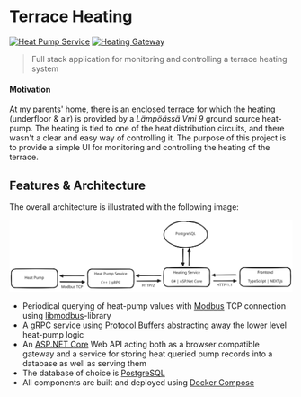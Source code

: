 # Terrace Heating

[![Heat Pump Service](https://github.com/aleksi-kangas/terrace-heating-new/actions/workflows/heat_pump_service.yaml/badge.svg)](https://github.com/aleksi-kangas/terrace-heating-new/actions/workflows/heat_pump_service.yaml)
[![Heating Gateway](https://github.com/aleksi-kangas/terrace-heating-new/actions/workflows/heating_gateway.yaml/badge.svg)](https://github.com/aleksi-kangas/terrace-heating-new/actions/workflows/heating_gateway.yaml)

> Full stack application for monitoring and controlling a terrace heating system

#### Motivation

At my parents' home, there is an enclosed terrace for which the heating (underfloor & air) is provided by a *Lämpöässä
Vmi 9* ground source heat-pump. The heating is tied to one of the heat distribution circuits, and there wasn't a clear
and easy way of controlling it. The purpose of this project is to provide a simple UI for monitoring and
controlling the heating of the terrace.

## Features & Architecture

The overall architecture is illustrated with the following image:

![Architecture](docs/architecture.svg)

- Periodical querying of heat-pump values with [Modbus](https://en.wikipedia.org/wiki/Modbus) TCP connection
  using [libmodbus](https://libmodbus.org/)-library
- A [gRPC](https://grpc.io/) service using [Protocol Buffers](https://developers.google.com/protocol-buffers)
  abstracting away the lower level heat-pump logic
- An [ASP.NET Core](https://en.wikipedia.org/wiki/ASP.NET_Core) Web API acting both as a browser compatible gateway and
  a service for storing heat queried pump records into a database as well as serving them
- The database of choice is [PostgreSQL](https://www.postgresql.org/)
- All components are built and deployed using [Docker Compose](https://docs.docker.com/compose/)
